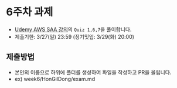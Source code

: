 # 6주차 과제 
- [Udemy AWS SAA 강의](https://www.udemy.com/course/best-aws-certified-solutions-architect-associate/)의 `Quiz 1,6,7`을 풀이합니다.
- 제출기한: 3/27(일) 23:59 (정기밋업: 3/29(화) 20:00)

## 제출방법
- 본인의 이름으로 하위에 폴더를 생성하여 파일을 작성하고 PR을 올립니다.
- ex) week6/HonGilDong/exam.md